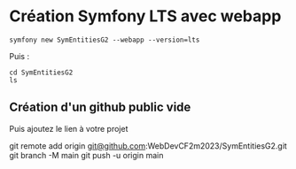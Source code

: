# Création Symfony LTS avec webapp

    symfony new SymEntitiesG2 --webapp --version=lts

Puis :

    cd SymEntitiesG2
    ls

## Création d'un github public vide

Puis ajoutez le lien à votre projet

git remote add origin git@github.com:WebDevCF2m2023/SymEntitiesG2.git
git branch -M main
git push -u origin main
